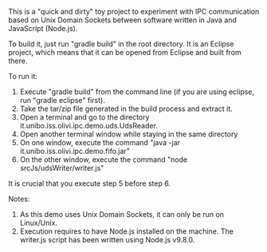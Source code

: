 This is a "quick and dirty" toy project to experiment with IPC communication based on Unix Domain Sockets between software 
written in Java and JavaScript (Node.js).

To build it, just run "gradle build" in the root directory. It is an Eclipse project, which means that it can be opened 
from Eclipse and built from there.

To run it:

1) Execute "gradle build" from the command line (if you are using eclipse, run "gradle eclipse" first).
2) Take the tar/zip file generated in the build process and extract it.
3) Open a terminal and go to the directory it.unibo.iss.olivi.ipc.demo.uds.UdsReader.
4) Open another terminal window while staying in the same directory
5) On one window, execute the command "java -jar it.unibo.iss.olivi.ipc.demo.fifo.jar"
6) On the other window, execute the command "node srcJs/udsWriter/writer.js"

It is crucial that you execute step 5 before step 6.

Notes:

1) As this demo uses Unix Domain Sockets, it can only be run on Linux/Unix.
2) Execution requires to have Node.js installed on the machine. The writer.js script has been written using Node.js v9.8.0.
